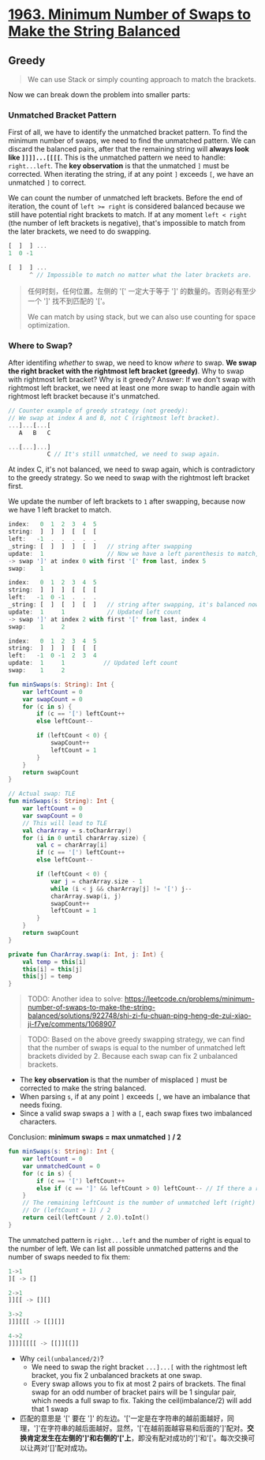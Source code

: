 # [1963. Minimum Number of Swaps to Make the String Balanced](https://leetcode.com/problems/minimum-number-of-swaps-to-make-the-string-balanced/description/)

## Greedy
> We can use Stack or simply counting approach to match the brackets.

Now we can break down the problem into smaller parts:

### Unmatched Bracket Pattern
First of all, we have to identify the unmatched bracket pattern. To find the minimum number of swaps, we need to find the unmatched pattern. We can discard the balanced pairs, after that the remaining string will **always look like `]]]]...[[[[`**. This is the unmatched pattern we need to handle: `right...left`. The **key observation** is that the unmatched `]` must be corrected. When iterating the string, if at any point `]` exceeds `[`, we have an unmatched `]` to correct.

We can count the number of unmatched left brackets. Before the end of iteration, the count of `left >= right` is considered balanced because we still have potential right brackets to match. If at any moment `left < right` (the number of left brackets is negative), that's impossible to match from the later brackets, we need to do swapping.

```js
[  ]  ] ...
1  0 -1

[  ]  ] ...
      ^ // Impossible to match no matter what the later brackets are.
```
> 任何时刻，任何位置。左侧的 '[' 一定大于等于 ']' 的数量的。否则必有至少一个 ']' 找不到匹配的 '['。
>
> We can match by using stack, but we can also use counting for space optimization.

### Where to Swap?
After identifing *whether* to swap, we need to know *where* to swap. **We swap the right bracket with the rightmost left bracket (greedy)**. Why to swap with rightmost left bracket? Why is it greedy?
Answer: If we don't swap with rightmost left bracket, we need at least one more swap to handle again with rightmost left bracket because it's unmatched.
```js
// Counter example of greedy strategy (not greedy):
// We swap at index A and B, not C (rightmost left bracket).
...]...[...[
   A   B   C

...[...]...]
           C // It's still unmatched, we need to swap again.
```

At index C, it's not balanced, we need to swap again, which is contradictory to the greedy strategy. So we need to swap with the rightmost left bracket first.

We update the number of left brackets to `1` after swapping, because now we have 1 left bracket to match.
```js
index:   0  1  2  3  4  5 
string:  ]  ]  ]  [  [  [
left:   -1  .  .  .  .  .
_string: [  ]  ]  ]  [  ]   // string after swapping
update:  1                  // Now we have a left parenthesis to match, we increment the left count
-> swap ']' at index 0 with first '[' from last, index 5
swap:    1      

index:   0  1  2  3  4  5 
string:  ]  ]  ]  [  [  [
left:   -1  0 -1  .  .  .
_string: [  ]  [  ]  [  ]   // string after swapping, it's balanced now
update:  1     1            // Updated left count
-> swap ']' at index 2 with first '[' from last, index 4
swap:    1     2

index:   0  1  2  3  4  5 
string:  ]  ]  ]  [  [  [
left:   -1  0 -1  2  3  4 
update:  1     1           // Updated left count
swap:    1     2
```

```kotlin
fun minSwaps(s: String): Int {
    var leftCount = 0
    var swapCount = 0
    for (c in s) {
        if (c == '[') leftCount++
        else leftCount--

        if (leftCount < 0) {
            swapCount++
            leftCount = 1
        }
    }
    return swapCount
}

// Actual swap: TLE
fun minSwaps(s: String): Int {
    var leftCount = 0
    var swapCount = 0
    // This will lead to TLE
    val charArray = s.toCharArray()
    for (i in 0 until charArray.size) {
        val c = charArray[i]
        if (c == '[') leftCount++
        else leftCount--

        if (leftCount < 0) {
            var j = charArray.size - 1
            while (i < j && charArray[j] != '[') j--
            charArray.swap(i, j)
            swapCount++
            leftCount = 1
        }
    }
    return swapCount
}

private fun CharArray.swap(i: Int, j: Int) {
    val temp = this[i]
    this[i] = this[j]
    this[j] = temp
}
```

> TODO: Another idea to solve: https://leetcode.cn/problems/minimum-number-of-swaps-to-make-the-string-balanced/solutions/922748/shi-zi-fu-chuan-ping-heng-de-zui-xiao-ji-f7ye/comments/1068907


> TODO: Based on the above greedy swapping strategy, we can find that the number of swaps is equal to the number of unmatched left brackets divided by 2. Because each swap can fix 2 unbalanced brackets.
* The **key observation** is that the number of misplaced `]` must be corrected to make the string balanced.
* When parsing `s`, if at any point `]` exceeds `[`, we have an imbalance that needs fixing.
* Since a valid swap swaps a `]` with a `[`, each swap fixes two imbalanced characters.

Conclusion: **minimum swaps = max unmatched `]` / 2**

```kotlin
fun minSwaps(s: String): Int {
    var leftCount = 0
    var unmatchedCount = 0
    for (c in s) {
        if (c == '[') leftCount++
        else if (c == ']' && leftCount > 0) leftCount-- // If there a right to match, we can match.
    }
    // The remaining leftCount is the number of unmatched left (right) brackets.
    // Or (leftCount + 1) / 2
    return ceil(leftCount / 2.0).toInt()
}
```

The unmatched pattern is `right...left` and the number of right is equal to the number of left. We can list all possible unmatched patterns and the number of swaps needed to fix them:
```js
1->1
][ -> []

2->1
]][[ -> [][]

3->2
]]][[[ -> [[][]]

4->2
]]]][[[[ -> [[]][[]]
```

* Why `ceil(unbalanced/2)`?
    * We need to swap the right bracket `...]...[` with the rightmost left bracket, you fix 2 unbalanced brackets at one swap.
    * Every swap allows you to fix at most 2 pairs of brackets. The final swap for an odd number of bracket pairs will be 1 singular pair, which needs a full swap to fix. Taking the ceil(imbalance/2) will add that 1 swap
* 匹配的意思是 '[' 要在 ']' 的左边。'['一定是在字符串的越前面越好，同理，']'在字符串的越后面越好。显然，'['在越前面越容易和后面的']'配对。**交换肯定发生在左侧的']'和右侧的'['上**，即没有配对成功的']'和'['。每次交换可以让两对'[]'配对成功。